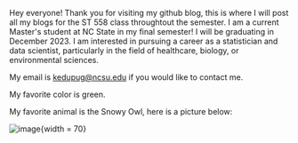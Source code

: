 Hey everyone!
Thank you for visiting my github blog, this is where I will post all my blogs for the ST 558 class throughtout the semester.
I am a current Master's student at NC State in my final semester! I will be graduating in December 2023. I am interested in pursuing a career as a statistician and data scientist, particularly in the field of healthcare, biology, or environmental sciences.

My email is kedupug@ncsu.edu if you would like to contact me.


My favorite color is green.


My favorite animal is the Snowy Owl, here is a picture below:

![image](https://github.com/Eiryu52/ST-558-Blog-Posts/assets/142181846/e43a35b1-85cf-4e88-a5ca-38da3c2a0fc2){width = 70}
